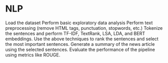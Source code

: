 # NLP
Load the dataset
Perform basic exploratory data analysis
Perform text preprocessing (remove HTML tags, punctuation, stopwords, etc.)
Tokenize the sentences and perform TF-IDF, TextRank, LSA, LDA, and BERT embeddings.
Use the above techniques to rank the sentences and select the most important sentences.
Generate a summary of the news article using the selected sentences.
Evaluate the performance of the pipeline using metrics like ROUGE.
